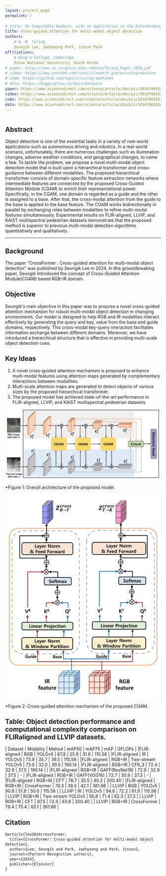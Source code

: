```yaml
---
layout: project_page
permalink: /

# title: On Computable Numbers, with an Application to the Entscheidungsproblem
title: Cross-guided attention for multi-modal object detection
authors:
    # A. M. Turing
    Seungik Lee, Jaehyeong Park, Jinsun Park
affiliations:
    # King's College, Cambridge
    Pusan National University, South Korea
# paper: https://www.cs.virginia.edu/~robins/Turing_Paper_1936.pdf
# video: https://www.youtube.com/results?search_query=turing+machine
# code: https://github.com/topics/turing-machines
# data: https://huggingface.co/docs/datasets
paper: https://www.sciencedirect.com/science/article/abs/pii/S016786552400045X
video: https://www.sciencedirect.com/science/article/abs/pii/S016786552400045X
code: https://www.sciencedirect.com/science/article/abs/pii/S016786552400045X
data: https://www.sciencedirect.com/science/article/abs/pii/S016786552400045X
---
```


<!-- Using HTML to center the abstract -->
<div class="columns is-centered has-text-centered">
    <div class="column is-four-fifths">
        <h2>Abstract</h2>
        <div class="content has-text-justified">
<!-- The "computable" numbers may be described briefly as the real
numbers whose expressions as a decimal are calculable by finite means.
Although the subject of this paper is ostensibly the computable numbers.
it is almost equally easy to define and investigate computable functions
of an integral variable or a real or computable variable, computable
predicates, and so forth. The fundamental problems involved are,
however, the same in each case, and I have chosen the computable numbers
for explicit treatment as involving the least cumbrous technique. I hope
shortly to give an account of the relations of the computable numbers,
functions, and so forth to one another. This will include a development
of the theory of functions of a real variable expressed in terms of computable
numbers. According to my definition, a number is computable
if its decimal can be written down by a machine... -->
Object detection is one of the essential tasks in a variety of real-world applications such as autonomous driving and robotics. In a real-world scenario, unfortunately, there are numerous challenges such as illumination changes, adverse weather conditions, and geographical changes, to name a few. To tackle the problem, we propose a novel multi-modal object detection model that is built upon a hierarchical transformer and cross-guidance between different modalities. The proposed hierarchical transformer consists of domain-specific feature extraction networks where intermediate features are connected by the proposed Cross-Guided Attention Module (CGAM) to enrich their representational power. Specifically, in the CGAM, one domain is regarded as a guide and the other is assigned to a base. After that, the cross-modal attention from the guide to the base is applied to the base feature. The CGAM works bidirectionally in parallel by exchanging roles between modalities to refine multi-modal features simultaneously. Experimental results on FLIR-aligned, LLVIP, and KAIST multispectral pedestrian datasets demonstrate that the proposed method is superior to previous multi-modal detection algorithms quantitatively and qualitatively.
        </div>
    </div>
</div>

---

<!-- > Note: This is an example of a Jekyll-based project website template: [Github link](https://github.com/shunzh/project_website).\
> The following content is generated by ChatGPT. The figure is manually added. -->

## Background
<!-- The paper "On Computable Numbers, with an Application to the Entscheidungsproblem" was published by Alan Turing in 1936. In this groundbreaking paper, Turing introduced the concept of a universal computing machine, now known as the Turing machine. -->
The paper "CrossFormer : Cross-guided attention for multi-modal object detection" was published by Seungik Lee in 2024. In this groundbreaking paper, Seungik introduced the concept of Cross-Guided Attention Module(CGAM) based RGB-IR domain.

## Objective
Seungik's main objective in this paper was to propose a novel cross-guided attention
mechanism for robust multi-modal object detection in changing environments. Our model is designed to help RGB and IR modalities interact effectively by generating the query and key, value from the base and guide domains, respectively. This cross-modal key-query interaction facilitates information exchange between different domains. Moreover, we have introduced a hierarchical structure that is effective in providing multi-scale object detection cues.

## Key Ideas
1. A novel cross-guided attention mechanism is proposed to enhance multi-modal features using attention maps generated by complementary interactions between modalities.
2. Multi-scale attention maps are generated to detect objects of various sizes by the proposed hierarchical transformer.
3. The proposed model has achieved state-of-the-art performance in FLIR-aligned, LLVIP, and KAIST multispectral pedestrian datasets.

![Turing Machine](/static/image/figure1.png)

*Figure 1: Overall architecture of the proposed model.

![Turing Machine](/static/image/figure2.png)

*Figure 2:  Cross-guided attention mechanism of the proposed CGAM.

## Table: Object detection performance and computational complexity comparison on FLIRaligned and LLVIP datasets.

<!-- | Computable Numbers | Non-Computable Numbers |
|-------------------|-----------------------|
| Rational numbers, e.g., 1/2, 3/4 | Transcendental numbers, e.g., π, e |
| Algebraic numbers, e.g., √2, ∛3 | Non-algebraic numbers, e.g., √2 + √3 |
| Numbers with finite decimal representations | Numbers with infinite, non-repeating decimal representations | -->

|   Dataset   | Modality |       Mehod        | mAP50 | mAP75 | mAP  | GFLOPs |
|FLIR-aligned |    RGB   |       YOLOv5       | 67.8  | 25.9  | 31.8 | 115.58 |
|FLIR-aligned |    IR    |       YOLOv5       | 73.9  | 35.7  | 39.5 | 115.58 |
|FLIR-aligned |  RGB+IR  | Two-stream YOLOv5  | 73.0  | 32.0  | 39.5 | 190.14 |
|FLIR-aligned |  RGB+IR  | CFR_3              | 72.4  | 32.9  | 37.5 | 190.14 |    |
|FLIR-aligned |  RGB+IR  | GAFF(ResNet18)     | 72.9  | 32.9  | 37.5 |  -     |
|FLIR-aligned |  RGB+IR  | GAFF(VGG16)        | 72.7  | 30.9  | 37.3 |  -     |
|FLIR-aligned |  RGB+IR  | CFT                | 78.7  | 35.5  | 40.2 | 200.40 |
|FLIR-aligned |  RGB+IR  | CrossFormer        | 79.3  | 38.5  | 42.1 | 361.66 |
|    LLVIP    |    RGB   |       YOLOv5       | 90.8  | 51.9  | 50.0 | 115.58 |
|    LLVIP    |    IR    |       YOLOv5       | 94.6  | 72.2  | 61.9 | 115.58 |
|    LLVIP    |  RGB+IR  | Two-stream YOLOv5  | 95.8  | 71.4  | 62.3 |  37.3  |
|    LLVIP    |  RGB+IR  | CFT                | 97.5  | 72.9  | 63.6 | 200.40 |
|    LLVIP    |  RGB+IR  | CrossFormer        | 79.4  | 75.4  | 65.1 | 361.66 |


<!-- He used the concept of a universal Turing machine to prove that the set of computable functions is recursively enumerable, meaning it can be listed by an algorithm. -->

<!-- ## Significance
Turing's paper laid the foundation for the theory of computation and had a profound impact on the development of computer science. The Turing machine became a fundamental concept in theoretical computer science, serving as a theoretical model for studying the limits and capabilities of computation. Turing's work also influenced the development of programming languages, algorithms, and the design of modern computers. -->

## Citation
```
@article{lee2024crossformer,
  title={CrossFormer: Cross-guided attention for multi-modal object detection},
  author={Lee, Seungik and Park, Jaehyeong and Park, Jinsun},
  journal={Pattern Recognition Letters},
  year={2024},
  publisher={Elsevier}
}
```
